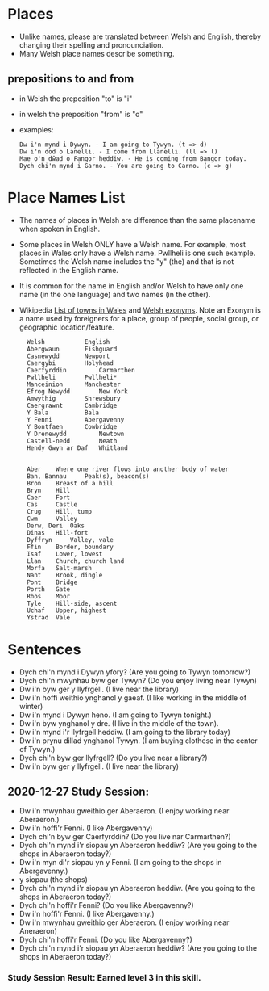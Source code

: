 # Places 
* Unlike names, please are translated between Welsh and English, thereby changing their spelling and pronounciation.
* Many Welsh place names describe something. 

## prepositions to and from 
* in Welsh the preposition "to" is "i" 
* in welsh the preposition "from" is "o"
* examples:


   	  Dw i'n mynd i Dywyn. - I am going to Tywyn. (t => d)
  	  Dw i'n dod o Lanelli. - I come from Llanelli. (ll => l)
  	  Mae o'n dŵad o Fangor heddiw. - He is coming from Bangor today.
  	  Dych chi'n mynd i Garno. - You are going to Carno. (c => g)


# Place Names List 
* The names of places in Welsh are difference than the same placename when spoken in English.  
* Some places in Welsh ONLY have a Welsh name.  For example, most places in Wales only have a Welsh name.  Pwllheli is one such example. 
Sometimes the Welsh name includes the "y" (the) and that is not reflected in the English name. 
* It is common for the name in English and/or Welsh to have only one name (in the one language) and two names (in the other). 
* Wikipedia [List of towns in Wales](https://en.wikipedia.org/wiki/List_of_towns_in_Wales) and [Welsh exonyms](https://en.wikipedia.org/wiki/Welsh_exonyms). Note an Exonym is a name used by foreigners for a place, group of people, social group, or geographic location/feature.

		Welsh			English
		Abergwaun 		Fishguard
		Casnewydd 		Newport
		Caergybi 		Holyhead
		Caerfyrddin 		Carmarthen
		Pwllheli 		Pwllheli*
		Manceinion 		Manchester
		Efrog Newydd 		New York
		Amwythig 		Shrewsbury
		Caergrawnt 		Cambridge
		Y Bala 			Bala
		Y Fenni 		Abergavenny
		Y Bontfaen 		Cowbridge
		Y Drenewydd 		Newtown
		Castell-nedd 		Neath
		Hendy Gwyn ar Daf 	Whitland


		Aber 	Where one river flows into another body of water
		Ban, Bannau 	Peak(s), beacon(s)
		Bron 	Breast of a hill
		Bryn 	Hill
		Caer 	Fort
		Cas 	Castle
		Crug 	Hill, tump
		Cwm 	Valley
		Derw, Deri 	Oaks
		Dinas 	Hill-fort
		Dyffryn 	Valley, vale
		Ffin 	Border, boundary
		Isaf 	Lower, lowest
		Llan 	Church, church land
		Morfa 	Salt-marsh
		Nant 	Brook, dingle
		Pont 	Bridge
		Porth 	Gate
		Rhos 	Moor
		Tyle 	Hill-side, ascent
		Uchaf 	Upper, highest
		Ystrad 	Vale

# Sentences 
* Dych chi'n mynd i Dywyn yfory? (Are you going to Tywyn tomorrow?)
* Dych chi'n mwynhau byw ger Tywyn? (Do you enjoy living near Tywyn)
* Dw i'n byw ger y llyfrgell.  (I live near the library) 
* Dw i'n hoffi weithio ynghanol y gaeaf.  (I like working in the middle of winter) 
* Dw i'n mynd i Dywyn heno. (I am going to Tywyn tonight.) 
* Dw i'n byw ynghanol y dre. (I live in the middle of the town).
* Dw i'n mynd i'r llyfrgell heddiw. (I am going to the library today)
* Dw i'n prynu dillad ynghanol Tywyn.  (I am buying clothese in the center of Tywyn.)
* Dych chi'n byw ger llyfrgell?  (Do you live near a library?)
* Dw i'n byw ger y llyfrgell. (I live near the library)

## 2020-12-27 Study Session:
* Dw i'n mwynhau gweithio ger Aberaeron. (I enjoy working near Aberaeron.)
* Dw i'n hoffi'r Fenni. (I like Abergavenny)
* Dych chi'n byw ger Caerfyrddin? (Do you live nar Carmarthen?) 
* Dych chi'n mynd i'r siopau yn Aberaeron heddiw? (Are you going to the shops in Aberaeron today?)
* Dw i'n myn di'r siopau yn y Fenni. (I am going to the shops in Abergavenny.) 
* y siopau  (the shops)
* Dych chi'n mynd i'r siopau yn Aberaeron heddiw. (Are you going to the shops in Aberaeron today?) 
* Dych chi'n hoffi'r Fenni?  (Do you like Abergavenny?) 
* Dw i'n hoffi'r Fenni.  (I like Abergavenny.)
* Dw i'n mwynhau gweithio ger Aberaeron. (I enjoy working near Aneraeron)
* Dych chi'n hoffi'r Fenni.  (Do you like Abergavenny?)
* Dych chi'n mynd i'r siopau yn Aberaeron heddiw? (Are you going to the shops in Aberaeron today?)
### Study Session Result: Earned level 3 in this skill. 
